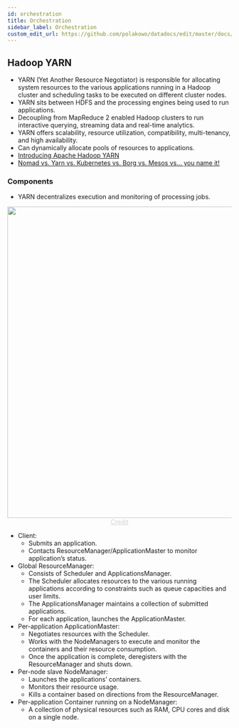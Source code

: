 ```yaml
---
id: orchestration
title: Orchestration
sidebar_label: Orchestration
custom_edit_url: https://github.com/polakowo/datadocs/edit/master/docs/big-data/orchestration.md
---
```


## Hadoop YARN

- YARN (Yet Another Resource Negotiator) is responsible for allocating system resources to the various applications running in a Hadoop cluster and scheduling tasks to be executed on different cluster nodes.
- YARN sits between HDFS and the processing engines being used to run applications.
- Decoupling from MapReduce 2 enabled Hadoop clusters to run interactive querying, streaming data and real-time analytics.
- YARN offers scalability, resource utilization, compatibility, multi-tenancy, and high availability.
- Can dynamically allocate pools of resources to applications.
- [Introducing Apache Hadoop YARN](https://hortonworks.com/blog/introducing-apache-hadoop-yarn/)
- [Nomad vs. Yarn vs. Kubernetes vs. Borg vs. Mesos vs… you name it!](https://medium.com/@arseny.chernov/nomad-vs-yarn-vs-kubernetes-vs-borg-vs-mesos-vs-you-name-it-7f15a907ece2)

### Components
- YARN decentralizes execution and monitoring of processing jobs.

<img width=700 src="/datadocs/assets/yarn.png"/>
<center><a href="https://www.youtube.com/watch?v=1vg_W-MMZpA" style="color: lightgrey">Credit</a></center>

- Client:
    - Submits an application.
    - Contacts ResourceManager/ApplicationMaster to monitor application’s status.
- Global ResourceManager:
    - Consists of Scheduler and ApplicationsManager.
    - The Scheduler allocates resources to the various running applications according to constraints such as queue capacities and user limits.
    - The ApplicationsManager maintains a collection of submitted applications.
    - For each application, launches the ApplicationMaster.
- Per-application ApplicationMaster:
    - Negotiates resources with the Scheduler.
    - Works with the NodeManagers to execute and monitor the containers and their resource consumption.
    - Once the application is complete, deregisters with the ResourceManager and shuts down.
- Per-node slave NodeManager:
    - Launches the applications’ containers.
    - Monitors their resource usage.
    - Kills a container based on directions from the ResourceManager.
- Per-application Container running on a NodeManager:
    - A collection of physical resources such as RAM, CPU cores and disk on a single node.